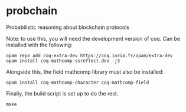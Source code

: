# probchain
Probabilistic reasoning about blockchain protocols

Note: to use this, you will need the development version of coq.
Can be installed with the following:
```
opam repo add coq-extra-dev https://coq.inria.fr/opam/extra-dev
opam install coq-mathcomp-ssreflect.dev -j3
```
Alongside this, the field mathcomp library must also be installed:

```
opam install coq-mathcomp-character coq-mathcomp-field
```

Finally, the build script is set up to do the rest.
```
make
```
